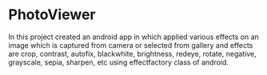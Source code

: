 # PhotoViewer
In this project created an android app in which applied various effects on an image which is captured from camera or selected from gallery and effects are crop, contrast, autofix, blackwhite, brightness, redeye, rotate, negative, grayscale, sepia, sharpen, etc using effectfactory class of android.
